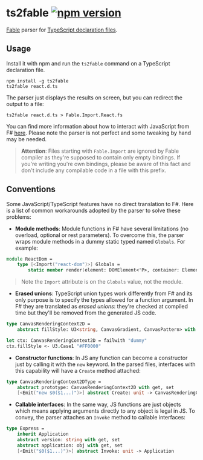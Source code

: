 # **ts2fable**  [![npm version](https://badge.fury.io/js/ts2fable.svg)](https://www.npmjs.com/package/ts2fable)

[Fable](https://github.com/fable-compiler/Fable) parser for [TypeScript declaration files](https://www.typescriptlang.org/docs/handbook/writing-declaration-files.html).

## Usage

Install it with npm and run the `ts2fable` command on a TypeScript declaration file.

```
npm install -g ts2fable
ts2fable react.d.ts
```

The parser just displays the results on screen, but you can
redirect the output to a file:
```
ts2fable react.d.ts > Fable.Import.React.fs
```

You can find more information about how to interact with JavaScript
from F# [here](https://github.com/fable-compiler/Fable/blob/master/docs/source/docs/interacting.md).
Please note the parser is not perfect and some tweaking by hand may be needed.

> **Attention**: Files starting with `Fable.Import` are ignored by Fable compiler as they're supposed
to contain only empty bindings. If you're writing you're own bindings, please be aware of this fact
and don't include any compilable code in a file with this prefix.

## Conventions

Some JavaScript/TypeScript features have no direct translation to F#. Here is
a list of common workarounds adopted by the parser to solve these problems:

* **Module methods**: Module functions in F# have several limitations (no overload,
optional or rest parameters). To overcome this, the parser wraps module methods
in a dummy static typed named `Globals`. For example:

```fsharp
module ReactDom =
    type [<Import("react-dom")>] Globals =
        static member render(element: DOMElement<'P>, container: Element, ?callback: Func<Element, obj>): Element = jsNative
```

> Note the `Import` attribute is on the `Globals` value, not the module.


* **Erased unions**: TypeScript union types work differently from F# and its only
purpose is to specify the types allowed for a function argument. In F# they are
translated as _erased unions_: they're checked at compiled time but they'll be
removed from the generated JS code.

```fsharp
type CanvasRenderingContext2D =
    abstract fillStyle: U3<string, CanvasGradient, CanvasPattern> with get, set

let ctx: CanvasRenderingContext2D = failwith "dummy"
ctx.fillStyle <- U3.Case1 "#FF0000"
```

* **Constructor functions**: In JS any function can become a constructor just by
calling it with the `new` keyword. In the parsed files, interfaces with this
capability will have a `Create` method attached:

```fsharp
type CanvasRenderingContext2DType =
    abstract prototype: CanvasRenderingContext2D with get, set
    [<Emit("new $0($1...)")>] abstract Create: unit -> CanvasRenderingContext2D
```

* **Callable interfaces**: In the same way, JS functions are just objects which
means applying arguments directly to any object is legal in JS. To convey, the
parser attaches an `Invoke` method to callable interfaces:

```fsharp
type Express =
    inherit Application
    abstract version: string with get, set
    abstract application: obj with get, set
    [<Emit("$0($1...)")>] abstract Invoke: unit -> Application
```


